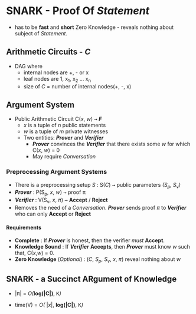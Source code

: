 # SNARK - Proof Of _Statement_

- has to be **fast** and **short**
  Zero Knowledge - reveals nothing about subject of _Statement_.

## Arithmetic Circuits - _C_

- DAG where
  - internal nodes are +, - or x
  - leaf nodes are 1, x<sub>1</sub>, x<sub>2</sub> ... x<sub>n</sub>
  - size of _C_ = number of internal nodes(+, -, x)

## Argument System

- Public Arithmetic Circuit C(_x_, _w_) <kbd>&rarr;</kbd> **_F_**
  - _x_ is a tuple of _n_ public statements
  - _w_ is a tuple of _m_ private witnesses
  - Two entities: **_Prover_** and **_Verifier_**
    - **_Prover_** convinces the **_Verifier_** that there exists some _w_ for which C(_x_, _w_) = 0
    - May require _Conversation_

### Preprocessing Argument Systems

- There is a preprocessing setup _S_ : S(_C_) <kbd>&rarr;</kbd> public parameters _(S<sub>p</sub>, S<sub>v</sub>)_
- **_Prover_** : P(S<sub>p</sub>, _x_, _w_) <kbd>&rarr;</kbd> proof <kbd>&#960;</kbd>
- **_Verifier_** : V(S<sub>v</sub>, _x_, _<kbd>&#960;</kbd>_) <kbd>&rarr;</kbd> **Accept** / **Reject**
- Removes the need of a _Conversation_. **_Prover_** sends proof _<kbd>&#960;</kbd>_ to **_Verifier_** who can only **Accept** or **Reject**

#### Requirements

- **Complete** : If **_Prover_** is honest, then the verifier _must_ **Accept**.
- **Knowledge Sound** : If **_Verifier_** **Accepts**, then **_Prover_** must know _w_ such that, C(_x_,_w_) = 0.
- **Zero Knowledge** (_Optional_) : (_C_, _S<sub>p</sub>_, _S<sub>v</sub>_, _x_, _<kbd>&#960;</kbd>_) reveal nothing about _w_

## SNARK - a **S**uccinct **AR**gument of **K**nowledge

- |<kbd>&#960;</kbd>| = _O(_**log(|C|)**, <kbd>K</kbd>_)_

- time(V) = _O(_ |_x_|, **log(|C|)**, <kbd>K</kbd>_)_
